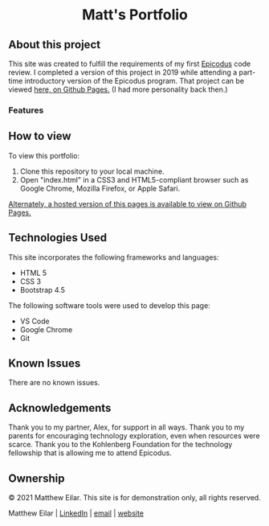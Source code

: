 <h1 align="center">Matt's  Portfolio</h1>

## About this project
This site was created to fulfill the requirements of my first [Epicodus](https://www.epicodus.com) code review. I completed a version of this project in 2019 while attending a part-time introductory version of the Epicodus program. That project can be viewed [here, on Github Pages.](https://meilar.github.io/portfolio) (I had more personality back then.)

### Features

## How to view

To view this portfolio:

1. Clone this repository to your local machine.
2. Open "index.html" in a CSS3 and HTML5-compliant browser such as Google Chrome, Mozilla Firefox, or Apple Safari.

[Alternately, a hosted version of this pages is available to view on Github Pages.](https://meilar.github.io/profile)




## Technologies Used

This site incorporates the following frameworks and languages:

- HTML 5
- CSS 3
- Bootstrap 4.5

The following software tools were used to develop this page:

- VS Code
- Google Chrome
- Git


## Known Issues

There are no known issues.

## Acknowledgements

Thank you to my partner, Alex, for support in all ways. Thank you to my parents for encouraging technology exploration, even when resources were scarce. Thank you to the Kohlenberg Foundation for the technology fellowship that is allowing me to attend Epicodus.

## Ownership

© 2021 Matthew Eilar. This site is for demonstration only, all rights reserved.

Matthew Eilar | [LinkedIn](https://www.linkedin.com/in/eilar-503/) | [email](mailto:<meilar@gmail.com>) | [website](www.mattheweilar.com)